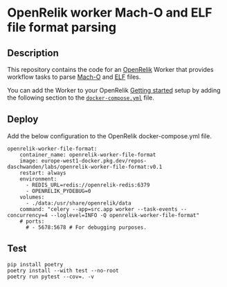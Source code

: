 
# OpenRelik worker Mach-O and ELF file format parsing
## Description
This repository contains the code for an [OpenRelik](https://openrelik.org/) Worker that provides workflow tasks to parse [Mach-O](https://en.wikipedia.org/wiki/Mach-O) and [ELF](https://en.wikipedia.org/wiki/Executable_and_Linkable_Format) files.

You can add the Worker to your OpenRelik [Getting started](https://openrelik.org/docs/getting-started/) setup by adding the following section to the [```docker-compose.yml```](https://github.com/openrelik/openrelik-deploy/blob/main/docker/docker-compose.yml) file.


## Deploy
Add the below configuration to the OpenRelik docker-compose.yml file.

```
openrelik-worker-file-format:
    container_name: openrelik-worker-file-format
    image: europe-west1-docker.pkg.dev/repos-daschwanden/labs/openrelik-worker-file-format:v0.1
    restart: always
    environment:
      - REDIS_URL=redis://openrelik-redis:6379
      - OPENRELIK_PYDEBUG=0
    volumes:
      - ./data:/usr/share/openrelik/data
    command: "celery --app=src.app worker --task-events --concurrency=4 --loglevel=INFO -Q openrelik-worker-file-format"
    # ports:
      # - 5678:5678 # For debugging purposes.
```

## Test
```
pip install poetry
poetry install --with test --no-root
poetry run pytest --cov=. -v
```